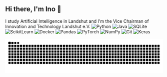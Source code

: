 ## Hi there, I'm Ino 👋

I study Artificial Intelligence in Landshut and I'm the Vice Chairman of Innovation and Technology Landshut e.V.
![Python](https://img.shields.io/badge/Python-green?logo=Python&logoColor=76BD68&labelColor=lightpurple&color=519444)
![Java](https://img.shields.io/badge/Java-red?logo=CoffeeScript&labelColor=red&color=red)
![SQLite](https://img.shields.io/badge/SQLite-white?logo=SQLite&labelColor=blue&color=blue)
![ScikitLearn](https://img.shields.io/badge/ScikitLearn-blue?logo=ScikitLearn&logoColor=EDB051&labelColor=4499B8&color=4499B8)
![Docker](https://img.shields.io/badge/Docker-white?logo=Docker&logoColor=60CCEB&labelColor=blue&color=blue)
![Pandas](https://img.shields.io/badge/Pandas-white?logo=Pandas&logoColor=8B2CDE&labelColor=lightpurple&color=AB74DB)
![PyTorch](https://img.shields.io/badge/PyTorch-white?logo=PyTorch&labelColor=white&color=white)
![NumPy](https://img.shields.io/badge/NumPy-white?logo=NumPy&labelColor=grey&color=white)
![Git](https://img.shields.io/badge/Git-white?logo=Git&logoColor=white&labelColor=grey&color=white)
![Keras](https://img.shields.io/badge/Keras-blue?logo=Keras&labelColor=grey&color=white)


<picture>
  <source media="(prefers-color-scheme: dark)" srcset="https://raw.githubusercontent.com/Yun1us/Yun1us/output/github-contribution-grid-snake-dark.svg" />
  <source media="(prefers-color-scheme: light)" srcset="https://raw.githubusercontent.com/Yun1us/Yun1us/output/github-contribution-grid-snake.svg" />
  <img alt="github-snake" src="https://raw.githubusercontent.com/Yun1us/Yun1us/output/github-contribution-grid-snake.svg" />
</picture>





